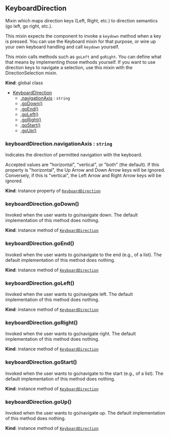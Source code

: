 <a name="KeyboardDirection"></a>
## KeyboardDirection
Mixin which maps direction keys (Left, Right, etc.) to direction semantics
(go left, go right, etc.).

This mixin expects the component to invoke a `keydown` method when a key is
pressed. You can use the Keyboard mixin for that purpose, or wire up your
own keyboard handling and call `keydown` yourself.

This mixin calls methods such as `goLeft` and `goRight`. You can define
what that means by implementing those methods yourself. If you want to use
direction keys to navigate a selection, use this mixin with the
DirectionSelection mixin.

**Kind**: global class  

* [KeyboardDirection](#KeyboardDirection)
    * [.navigationAxis](#KeyboardDirection+navigationAxis) : <code>string</code>
    * [.goDown()](#KeyboardDirection+goDown)
    * [.goEnd()](#KeyboardDirection+goEnd)
    * [.goLeft()](#KeyboardDirection+goLeft)
    * [.goRight()](#KeyboardDirection+goRight)
    * [.goStart()](#KeyboardDirection+goStart)
    * [.goUp()](#KeyboardDirection+goUp)

<a name="KeyboardDirection+navigationAxis"></a>
### keyboardDirection.navigationAxis : <code>string</code>
Indicates the direction of permitted navigation with the keyboard.

Accepted values are "horizontal", "vertical", or "both" (the default).
If this property is "horizontal", the Up Arrow and Down Arrow keys will
be ignored. Conversely, if this is "vertical", the Left Arrow and Right
Arrow keys will be ignored.

**Kind**: instance property of <code>[KeyboardDirection](#KeyboardDirection)</code>  
<a name="KeyboardDirection+goDown"></a>
### keyboardDirection.goDown()
Invoked when the user wants to go/navigate down.
The default implementation of this method does nothing.

**Kind**: instance method of <code>[KeyboardDirection](#KeyboardDirection)</code>  
<a name="KeyboardDirection+goEnd"></a>
### keyboardDirection.goEnd()
Invoked when the user wants to go/navigate to the end (e.g., of a list).
The default implementation of this method does nothing.

**Kind**: instance method of <code>[KeyboardDirection](#KeyboardDirection)</code>  
<a name="KeyboardDirection+goLeft"></a>
### keyboardDirection.goLeft()
Invoked when the user wants to go/navigate left.
The default implementation of this method does nothing.

**Kind**: instance method of <code>[KeyboardDirection](#KeyboardDirection)</code>  
<a name="KeyboardDirection+goRight"></a>
### keyboardDirection.goRight()
Invoked when the user wants to go/navigate right.
The default implementation of this method does nothing.

**Kind**: instance method of <code>[KeyboardDirection](#KeyboardDirection)</code>  
<a name="KeyboardDirection+goStart"></a>
### keyboardDirection.goStart()
Invoked when the user wants to go/navigate to the start (e.g., of a
list). The default implementation of this method does nothing.

**Kind**: instance method of <code>[KeyboardDirection](#KeyboardDirection)</code>  
<a name="KeyboardDirection+goUp"></a>
### keyboardDirection.goUp()
Invoked when the user wants to go/navigate up.
The default implementation of this method does nothing.

**Kind**: instance method of <code>[KeyboardDirection](#KeyboardDirection)</code>  
